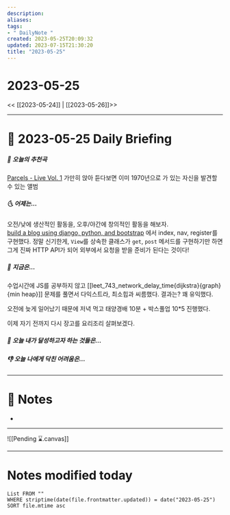 ```yaml
---
description:
aliases: 
tags:
- " DailyNote "
created: 2023-05-25T20:09:32
updated: 2023-07-15T21:30:20
title: "2023-05-25"
---
```


# 2023-05-25

<< [[2023-05-24]] | [[2023-05-26]]>>

---

# 📅 2023-05-25 Daily Briefing

##### 🎵 오늘의 추천곡

[Parcels - Live Vol. 1](https://youtu.be/e4TFD2PfVPw) 가만히 앉아 듣다보면 이미 1970년으로 가 있는 자신을 발견할 수 있는 앨범

##### 🌜 어제는...

오전/낮에 생산적인 활동을, 오후/야간에 창의적인 활동을 해보자.  
[build a blog using django, python, and bootstrap](https://youtu.be/sMqDJovFO-Y) 에서 index, nav, register를 구현했다. 정말 신기한게, `View`를 상속한 클래스가 `get`, `post` 메서드를 구현하기만 하면 그게 진짜 HTTP API가 되어 외부에서 요청을 받을 준비가 된다는 것이다! 

##### 🙌 지금은...

수업시간에 JS를 공부하지 않고 [[leet_743_network_delay_time{dijkstra}{graph}{min heap}]] 문제를 풀면서 다익스트라, 최소힙과 씨름했다. 결과는? 꽤 유익했다.

오전에 늦게 일어났기 때문에 저녁 먹고 태양경배 10분 + 박스풀업 10\*5 진행했다.

이제 자기 전까지 다시 장고를 요리조리 살펴보겠다.

##### 🚀 오늘 내가 달성하고자 하는 것들은...

##### 👎 오늘 나에게 닥친 어려움은...

---

# 📝 Notes

- 

___

![[Pending ⌛.canvas]]

---

# Notes modified today

```dataview
List FROM "" 
WHERE striptime(date(file.frontmatter.updated)) = date("2023-05-25") 
SORT file.mtime asc
```
